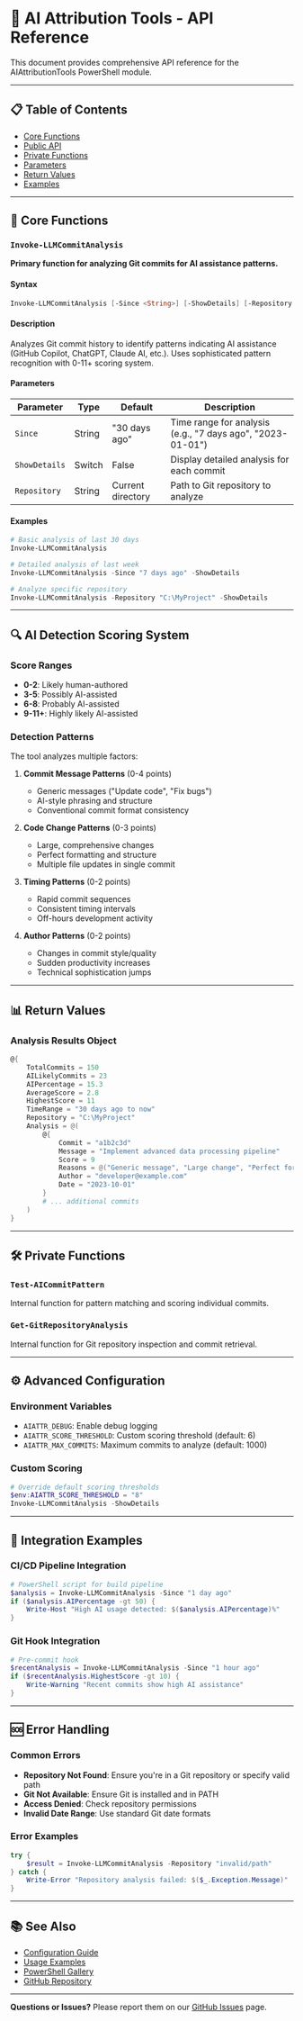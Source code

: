 # 🤖 AI Attribution Tools - API Reference

This document provides comprehensive API reference for the AIAttributionTools PowerShell module.

---

## 📋 **Table of Contents**

- [Core Functions](#core-functions)
- [Public API](#public-api)
- [Private Functions](#private-functions)
- [Parameters](#parameters)
- [Return Values](#return-values)
- [Examples](#examples)

---

## 🚀 **Core Functions**

### `Invoke-LLMCommitAnalysis`

**Primary function for analyzing Git commits for AI assistance patterns.**

#### **Syntax**
```powershell
Invoke-LLMCommitAnalysis [-Since <String>] [-ShowDetails] [-Repository <String>] [<CommonParameters>]
```

#### **Description**
Analyzes Git commit history to identify patterns indicating AI assistance (GitHub Copilot, ChatGPT, Claude AI, etc.). Uses sophisticated pattern recognition with 0-11+ scoring system.

#### **Parameters**

| Parameter | Type | Default | Description |
|-----------|------|---------|-------------|
| `Since` | String | "30 days ago" | Time range for analysis (e.g., "7 days ago", "2023-01-01") |
| `ShowDetails` | Switch | False | Display detailed analysis for each commit |
| `Repository` | String | Current directory | Path to Git repository to analyze |

#### **Examples**
```powershell
# Basic analysis of last 30 days
Invoke-LLMCommitAnalysis

# Detailed analysis of last week
Invoke-LLMCommitAnalysis -Since "7 days ago" -ShowDetails

# Analyze specific repository
Invoke-LLMCommitAnalysis -Repository "C:\MyProject" -ShowDetails
```

---

## 🔍 **AI Detection Scoring System**

### **Score Ranges**
- **0-2**: Likely human-authored
- **3-5**: Possibly AI-assisted
- **6-8**: Probably AI-assisted
- **9-11+**: Highly likely AI-assisted

### **Detection Patterns**
The tool analyzes multiple factors:

1. **Commit Message Patterns** (0-4 points)
   - Generic messages ("Update code", "Fix bugs")
   - AI-style phrasing and structure
   - Conventional commit format consistency

2. **Code Change Patterns** (0-3 points)
   - Large, comprehensive changes
   - Perfect formatting and structure
   - Multiple file updates in single commit

3. **Timing Patterns** (0-2 points)
   - Rapid commit sequences
   - Consistent timing intervals
   - Off-hours development activity

4. **Author Patterns** (0-2 points)
   - Changes in commit style/quality
   - Sudden productivity increases
   - Technical sophistication jumps

---

## 📊 **Return Values**

### **Analysis Results Object**
```powershell
@{
    TotalCommits = 150
    AILikelyCommits = 23
    AIPercentage = 15.3
    AverageScore = 2.8
    HighestScore = 11
    TimeRange = "30 days ago to now"
    Repository = "C:\MyProject"
    Analysis = @(
        @{
            Commit = "a1b2c3d"
            Message = "Implement advanced data processing pipeline"
            Score = 9
            Reasons = @("Generic message", "Large change", "Perfect formatting")
            Author = "developer@example.com"
            Date = "2023-10-01"
        }
        # ... additional commits
    )
}
```

---

## 🛠️ **Private Functions**

### `Test-AICommitPattern`
Internal function for pattern matching and scoring individual commits.

### `Get-GitRepositoryAnalysis`
Internal function for Git repository inspection and commit retrieval.

---

## ⚙️ **Advanced Configuration**

### **Environment Variables**
- `AIATTR_DEBUG`: Enable debug logging
- `AIATTR_SCORE_THRESHOLD`: Custom scoring threshold (default: 6)
- `AIATTR_MAX_COMMITS`: Maximum commits to analyze (default: 1000)

### **Custom Scoring**
```powershell
# Override default scoring thresholds
$env:AIATTR_SCORE_THRESHOLD = "8"
Invoke-LLMCommitAnalysis -ShowDetails
```

---

## 🔗 **Integration Examples**

### **CI/CD Pipeline Integration**
```powershell
# PowerShell script for build pipeline
$analysis = Invoke-LLMCommitAnalysis -Since "1 day ago"
if ($analysis.AIPercentage -gt 50) {
    Write-Host "High AI usage detected: $($analysis.AIPercentage)%"
}
```

### **Git Hook Integration**
```powershell
# Pre-commit hook
$recentAnalysis = Invoke-LLMCommitAnalysis -Since "1 hour ago"
if ($recentAnalysis.HighestScore -gt 10) {
    Write-Warning "Recent commits show high AI assistance"
}
```

---

## 🆘 **Error Handling**

### **Common Errors**
- **Repository Not Found**: Ensure you're in a Git repository or specify valid path
- **Git Not Available**: Ensure Git is installed and in PATH
- **Access Denied**: Check repository permissions
- **Invalid Date Range**: Use standard Git date formats

### **Error Examples**
```powershell
try {
    $result = Invoke-LLMCommitAnalysis -Repository "invalid/path"
} catch {
    Write-Error "Repository analysis failed: $($_.Exception.Message)"
}
```

---

## 📚 **See Also**

- [Configuration Guide](Configuration.md)
- [Usage Examples](../examples/)
- [PowerShell Gallery](https://www.powershellgallery.com/packages/AIAttributionTools)
- [GitHub Repository](https://github.com/thisis-romar/ai-attribution-tools)

---

**Questions or Issues?** Please report them on our [GitHub Issues](https://github.com/thisis-romar/ai-attribution-tools/issues) page.

